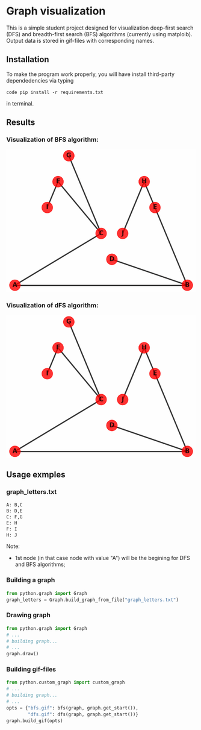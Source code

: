 # Graph visualization

This is a simple student project designed for visualization deep-first search (DFS) and breadth-first search (BFS) algorithms (currently using matploib). Output data is stored in gif-files with corresponding names.


## Installation

To make the program work properly, you will have install third-party dependedencies via typing  
```  
code pip install -r requirements.txt  
```  
in terminal.


## Results

### Visualization of BFS algorithm:
![alt-текст](https://github.com/Drusiand/SPbSTU_2021_Graph_Visualization_2.0/blob/master/test/data/gif_test/bfs.gif)

### Visualization of dFS algorithm:
![alt-текст](https://github.com/Drusiand/SPbSTU_2021_Graph_Visualization_2.0/blob/master/test/data/gif_test/dfs.gif)


## Usage exmples
### graph_letters.txt
```
A: B,C
B: D,E
C: F,G
E: H
F: I
H: J

```
Note:  
- 1st node (in that case node with value "A") will be the begining for DFS and BFS algorithms;  


### Building a graph
```python
from python.graph import Graph
graph_letters = Graph.build_graph_from_file("graph_letters.txt")
```

### Drawing graph
```python
from python.graph import Graph
# ...
# building graph...
# ...
graph.draw()
```

### Building gif-files
```python
from python.custom_graph import custom_graph
# ...
# building graph...
# ...
opts = {"bfs.gif": bfs(graph, graph.get_start()),
        "dfs.gif": dfs(graph, graph.get_start())}
graph.build_gif(opts)
```
